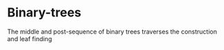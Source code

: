 # Binary-trees
The middle and post-sequence of binary trees traverses the construction and leaf finding
